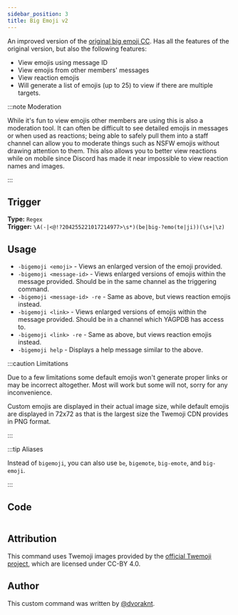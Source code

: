 ```yaml
---
sidebar_position: 3
title: Big Emoji v2
---
```


An improved version of the [original big emoji CC](big-emoji-v1). Has all the features of the original version, but also the following features:

- View emojis using message ID
- View emojis from other members' messages
- View reaction emojis
- Will generate a list of emojis (up to 25) to view if there are multiple targets.

:::note Moderation

While it's fun to view emojis other members are using this is also a moderation tool. It can often be difficult to see detailed emojis in messages or when used as reactions; being able to safely pull them into a staff channel can allow you to moderate things such as NSFW emojis without drawing attention to them. This also allows you to better view reactions while on mobile since Discord has made it near impossible to view reaction names and images.

:::

## Trigger

**Type:** `Regex`<br />
**Trigger:** `\A(-|<@!?204255221017214977>\s*)(be|big-?emo(te|ji))(\s+|\z)`

## Usage

- `-bigemoji <emoji>` - Views an enlarged version of the emoji provided.
- `-bigemoji <message-id>` - Views enlarged versions of emojis within the message provided. Should be in the same channel as the triggering command.
- `-bigemoji <message-id> -re` - Same as above, but views reaction emojis instead.
- `-bigemoji <link>` - Views enlarged versions of emojis within the message provided. Should be in a channel which YAGPDB has access to.
- `-bigemoji <link> -re` - Same as above, but views reaction emojis instead.
- `-bigemoji help` - Displays a help message similar to the above.

:::caution Limitations

Due to a few limitations some default emojis won't generate proper links or may be incorrect altogether. Most will work but some will not, sorry for any inconvenience.

Custom emojis are displayed in their actual image size, while default emojis are displayed in 72x72 as that is the largest size the Twemoji CDN provides in PNG format.

:::

:::tip Aliases

Instead of `bigemoji`, you can also use `be`, `bigemote`, `big-emote`, and `big-emoji`.

:::

## Code

```go file=../../../src/utilities/big_emoji_v2.go.tmpl

```

## Attribution

This command uses Twemoji images provided by the [official Twemoji project](https://github.com/twitter/twemoji), which are licensed under CC-BY 4.0.

## Author

This custom command was written by [@dvoraknt](https://github.com/dvoraknt).
